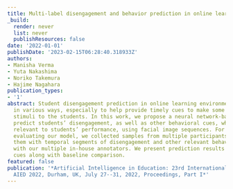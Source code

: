 ```yaml
---
title: Multi-label disengagement and behavior prediction in online learning
_build:
  render: never
  list: never
  publishResources: false
date: '2022-01-01'
publishDate: '2023-02-15T06:28:40.318933Z'
authors:
- Manisha Verma
- Yuta Nakashima
- Noriko Takemura
- Hajime Nagahara
publication_types:
- '1'
abstract: Student disengagement prediction in online learning environments is beneficial
  in various ways, especially to help provide timely cues to make some feedback or
  stimuli to the students. In this work, we propose a neural network-based model to
  predict students’ disengagement, as well as other behavioral cues, which might be
  relevant to students’ performance, using facial image sequences. For training and
  evaluating our model, we collected samples from multiple participants and annotated
  them with temporal segments of disengagement and other relevant behavioral cues
  with our multiple in-house annotators. We present prediction results of all behavior
  cues along with baseline comparison.
featured: false
publication: '*Artificial Intelligence in Education: 23rd International Conference,
  AIED 2022, Durham, UK, July 27--31, 2022, Proceedings, Part I*'
---
```


